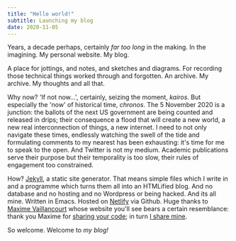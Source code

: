 ```yaml
---
title: "Hello world!"
subtitle: Launching my blog
date: 2020-11-05
---
```


Years, a decade perhaps, certainly *far too long* in the making. In
the imagining. My personal website. My blog.

A place for jottings, and notes, and sketches and diagrams. For
recording those technical things worked through and forgotten. An
archive. My archive. My thoughts and all that.

Why now? 'If not now...', certainly, seizing the moment, *kairos*. But
especially the 'now' of historical time, *chronos*. The 5 November
2020 is a junction: the ballots of the next US government are being
counted and released in drips; their consequence a flood that will
create a new world, a new real interconnection of things, a new
internet. I need to not only navigate these times, endlessly watching
the swell of the tide and formulating comments to my nearest has been
exhausting: it's time for me to speak to the open. And Twitter is not
my medium. Academic publications serve their purpose but their
temporality is too slow, their rules of engagement too constrained.

How? <a target="_blank" rel="noopener"
href="https://jekyllrb.com/">Jekyll</a>, a static site generator. That
means simple files which I write in and a programme which turns them
all into an HTMLified blog. And no database and no hosting and no
Wordpress or being hacked. And its all mine. Written in Emacs. Hosted
on <a target="_blank" rel="noopener"
href="https://www.netlify.com/">Netlify</a> via Github. Huge thanks to
<a target="_blank" rel="noopener"
href="https://maximevaillancourt.com/"> Maxime Vaillancourt</a> whose
website you'll see bears a certain resemblance: thank you Maxime for
<a target="_blank" rel="noopener"
href="https://github.com/maximevaillancourt/maximevaillancourt.com">
sharing your code</a>; in turn <a target="_blank" rel="noopener"
href="https://github.com/danielnemenyi/danielnemenyi.net">I share
mine</a>.

So welcome. Welcome to *my blog!*
